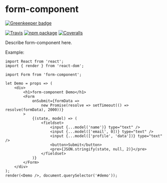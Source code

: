 # form-component

[![Greenkeeper badge](https://badges.greenkeeper.io/viankakrisna/form-component.svg)](https://greenkeeper.io/)

[![Travis][build-badge]][build]
[![npm package][npm-badge]][npm]
[![Coveralls][coveralls-badge]][coveralls]

Describe form-component here.

[build-badge]: https://img.shields.io/travis/user/repo/master.png?style=flat-square
[build]: https://travis-ci.org/user/repo

[npm-badge]: https://img.shields.io/npm/v/npm-package.png?style=flat-square
[npm]: https://www.npmjs.org/package/npm-package

[coveralls-badge]: https://img.shields.io/coveralls/user/repo/master.png?style=flat-square
[coveralls]: https://coveralls.io/github/user/repo

Example:

```
import React from 'react';
import { render } from 'react-dom';

import Form from 'form-component';

let Demo = props => (
	<div>
		<h1>form-component Demo</h1>
		<Form
			onSubmit={formData =>
				new Promise(resolve => setTimeout(() => resolve(formData), 2000))}
		>
			{(state, model) => (
				<fieldset>
					<input {...model('name')} type="text" />
					<input {...model(['email', 0])} type="text" />
					<input {...model(['profile', 'data'])} type="text" />
					<button>Submit</button>
					<pre>{JSON.stringify(state, null, 2)}</pre>
				</fieldset>
			)}
		</Form>
	</div>
);
render(<Demo />, document.querySelector('#demo'));
```